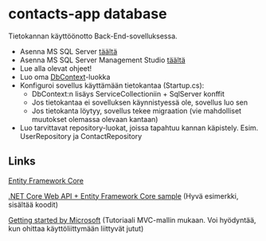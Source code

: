 # contacts-app database

Tietokannan käyttöönotto Back-End-sovelluksessa. 

-  Asenna MS SQL Server [täältä](https://www.microsoft.com/en-us/sql-server/sql-server-downloads)
-  Asenna MS SQL Server Management Studio [täältä](https://docs.microsoft.com/en-us/sql/ssms/download-sql-server-management-studio-ssms)
-  Lue alla olevat ohjeet!
-  Luo oma [DbContext](https://msdn.microsoft.com/en-us/library/jj729737(v=vs.113).aspx)-luokka
-  Konfiguroi sovellus käyttämään tietokantaa (Startup.cs):
   - DbContext:n lisäys ServiceCollectioniin + SqlServer konffit
   - Jos tietokantaa ei sovelluksen käynnistyessä ole, sovellus luo sen
   - Jos tietokanta löytyy, sovellus tekee migraation (vie mahdolliset muutokset olemassa olevaan kantaan)
-  Luo tarvittavat repository-luokat, joissa tapahtuu kannan käpistely. Esim. UserRepository ja ContactRepository

## Links
[Entity Framework Core](https://docs.microsoft.com/en-us/ef/core/)

[.NET Core Web API + Entity Framework Core sample](http://www.mithunvp.com/aspnet-core-web-api-entity-framework-core/) (Hyvä esimerkki, sisältää koodit)

[Getting started by Microsoft](https://docs.microsoft.com/en-us/aspnet/core/data/ef-mvc/intro) (Tutoriaali MVC-mallin mukaan. Voi hyödyntää, kun ohittaa käyttöliittymään liittyvät jutut)

